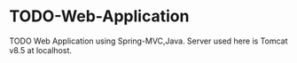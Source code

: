 # TODO-Web-Application
TODO Web Application using Spring-MVC,Java.
Server used here is Tomcat v8.5 at localhost.
